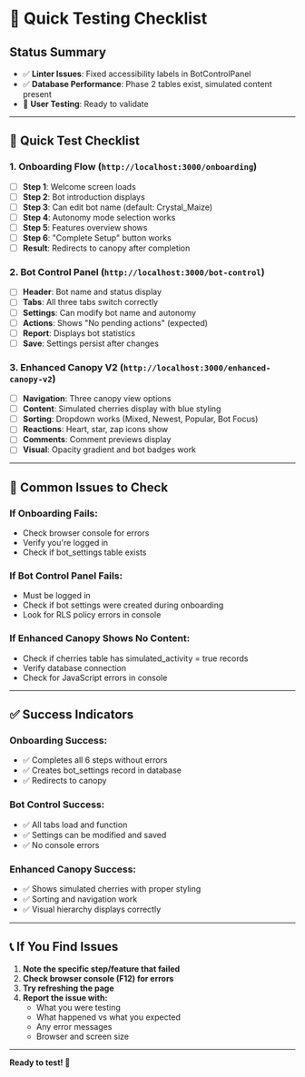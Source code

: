 # 🚀 Quick Testing Checklist

## **Status Summary**
- ✅ **Linter Issues**: Fixed accessibility labels in BotControlPanel
- ✅ **Database Performance**: Phase 2 tables exist, simulated content present
- 🔄 **User Testing**: Ready to validate

---

## **🧪 Quick Test Checklist**

### **1. Onboarding Flow** (`http://localhost:3000/onboarding`)
- [ ] **Step 1**: Welcome screen loads
- [ ] **Step 2**: Bot introduction displays
- [ ] **Step 3**: Can edit bot name (default: Crystal_Maize)
- [ ] **Step 4**: Autonomy mode selection works
- [ ] **Step 5**: Features overview shows
- [ ] **Step 6**: "Complete Setup" button works
- [ ] **Result**: Redirects to canopy after completion

### **2. Bot Control Panel** (`http://localhost:3000/bot-control`)
- [ ] **Header**: Bot name and status display
- [ ] **Tabs**: All three tabs switch correctly
- [ ] **Settings**: Can modify bot name and autonomy
- [ ] **Actions**: Shows "No pending actions" (expected)
- [ ] **Report**: Displays bot statistics
- [ ] **Save**: Settings persist after changes

### **3. Enhanced Canopy V2** (`http://localhost:3000/enhanced-canopy-v2`)
- [ ] **Navigation**: Three canopy view options
- [ ] **Content**: Simulated cherries display with blue styling
- [ ] **Sorting**: Dropdown works (Mixed, Newest, Popular, Bot Focus)
- [ ] **Reactions**: Heart, star, zap icons show
- [ ] **Comments**: Comment previews display
- [ ] **Visual**: Opacity gradient and bot badges work

---

## **🐛 Common Issues to Check**

### **If Onboarding Fails**:
- Check browser console for errors
- Verify you're logged in
- Check if bot_settings table exists

### **If Bot Control Panel Fails**:
- Must be logged in
- Check if bot settings were created during onboarding
- Look for RLS policy errors in console

### **If Enhanced Canopy Shows No Content**:
- Check if cherries table has simulated_activity = true records
- Verify database connection
- Check for JavaScript errors in console

---

## **✅ Success Indicators**

### **Onboarding Success**:
- ✅ Completes all 6 steps without errors
- ✅ Creates bot_settings record in database
- ✅ Redirects to canopy

### **Bot Control Success**:
- ✅ All tabs load and function
- ✅ Settings can be modified and saved
- ✅ No console errors

### **Enhanced Canopy Success**:
- ✅ Shows simulated cherries with proper styling
- ✅ Sorting and navigation work
- ✅ Visual hierarchy displays correctly

---

## **📞 If You Find Issues**

1. **Note the specific step/feature that failed**
2. **Check browser console (F12) for errors**
3. **Try refreshing the page**
4. **Report the issue with:**
   - What you were testing
   - What happened vs what you expected
   - Any error messages
   - Browser and screen size

---

**Ready to test! 🚀**
